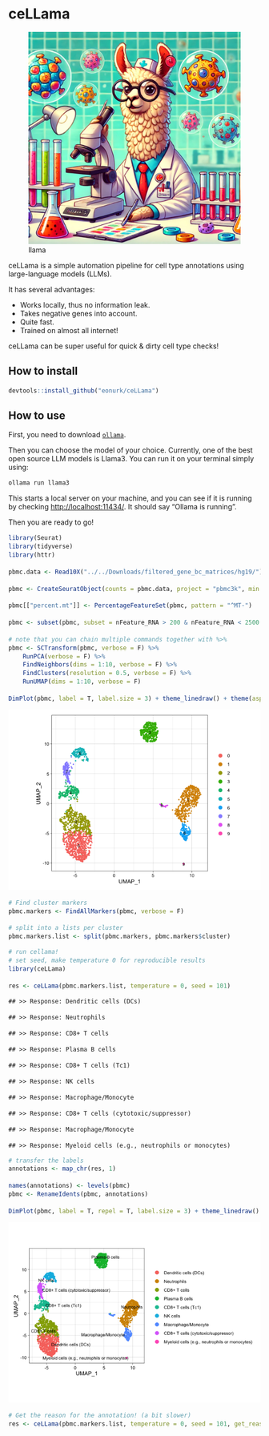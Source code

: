 ceLLama
================

<figure>
<img src="ceLLama_files/cellama.png" alt="llama" />
<figcaption aria-hidden="true">llama</figcaption>
</figure>

ceLLama is a simple automation pipeline for cell type annotations using
large-language models (LLMs).

It has several advantages:

- Works locally, thus no information leak.
- Takes negative genes into account.
- Quite fast.
- Trained on almost all internet!

ceLLama can be super useful for quick & dirty cell type checks!

## How to install

``` r
devtools::install_github("eonurk/ceLLama")
```

## How to use

First, you need to download [`ollama`](https://ollama.com/).

Then you can choose the model of your choice. Currently, one of the best
open source LLM models is Llama3. You can run it on your terminal simply
using:

``` bash
ollama run llama3
```

This starts a local server on your machine, and you can see if it is
running by checking <http://localhost:11434/>. It should say “Ollama is
running”.

Then you are ready to go!

``` r
library(Seurat)
library(tidyverse)
library(httr)

pbmc.data <- Read10X("../../Downloads/filtered_gene_bc_matrices/hg19/")

pbmc <- CreateSeuratObject(counts = pbmc.data, project = "pbmc3k", min.cells = 3, min.features = 200)

pbmc[["percent.mt"]] <- PercentageFeatureSet(pbmc, pattern = "^MT-")

pbmc <- subset(pbmc, subset = nFeature_RNA > 200 & nFeature_RNA < 2500 & percent.mt < 5)

# note that you can chain multiple commands together with %>%
pbmc <- SCTransform(pbmc, verbose = F) %>%
    RunPCA(verbose = F) %>%
    FindNeighbors(dims = 1:10, verbose = F) %>%
    FindClusters(resolution = 0.5, verbose = F) %>% 
    RunUMAP(dims = 1:10, verbose = F)

DimPlot(pbmc, label = T, label.size = 3) + theme_linedraw() + theme(aspect.ratio = 1)
```

![](README_files/figure-gfm/unnamed-chunk-3-1.png)<!-- -->

``` r
# Find cluster markers
pbmc.markers <- FindAllMarkers(pbmc, verbose = F)

# split into a lists per cluster
pbmc.markers.list <- split(pbmc.markers, pbmc.markers$cluster)
```

``` r
# run cellama!
# set seed, make temperature 0 for reproducible results
library(ceLLama)

res <- ceLLama(pbmc.markers.list, temperature = 0, seed = 101)
```

    ## >> Response: Dendritic cells (DCs)

    ## >> Response: Neutrophils

    ## >> Response: CD8+ T cells

    ## >> Response: Plasma B cells

    ## >> Response: CD8+ T cells (Tc1)

    ## >> Response: NK cells

    ## >> Response: Macrophage/Monocyte

    ## >> Response: CD8+ T cells (cytotoxic/suppressor)

    ## >> Response: Macrophage/Monocyte

    ## >> Response: Myeloid cells (e.g., neutrophils or monocytes)

``` r
# transfer the labels
annotations <- map_chr(res, 1)

names(annotations) <- levels(pbmc)
pbmc <- RenameIdents(pbmc, annotations)

DimPlot(pbmc, label = T, repel = T, label.size = 3) + theme_linedraw() + theme(aspect.ratio = 1)
```

![](README_files/figure-gfm/transfer%20annotations-1.png)<!-- -->

``` r
# Get the reason for the annotation! (a bit slower)
res <- ceLLama(pbmc.markers.list, temperature = 0, seed = 101, get_reason = T)
```
